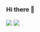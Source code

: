 ### Hi there 👋


  <img align="center" src="https://github-readme-stats.vercel.app/api?username=Stevens-Mark&show_icons=true&theme=dark" />


  <img align="center" src="https://github-readme-stats.vercel.app/api/top-langs/?username=Stevens-Mark&hide=php,shell&layout=compact&theme=dark" />


<!--
**Stevens-Mark/Stevens-Mark** is a ✨ _special_ ✨ repository because its `README.md` (this file) appears on your GitHub profile.

Here are some ideas to get you started:

- 🔭 I’m currently working on ...
- 🌱 I’m currently learning ...
- 👯 I’m looking to collaborate on ...
- 🤔 I’m looking for help with ...
- 💬 Ask me about ...
- 📫 How to reach me: ...
- 😄 Pronouns: ...
- ⚡ Fun fact: ...
-->
